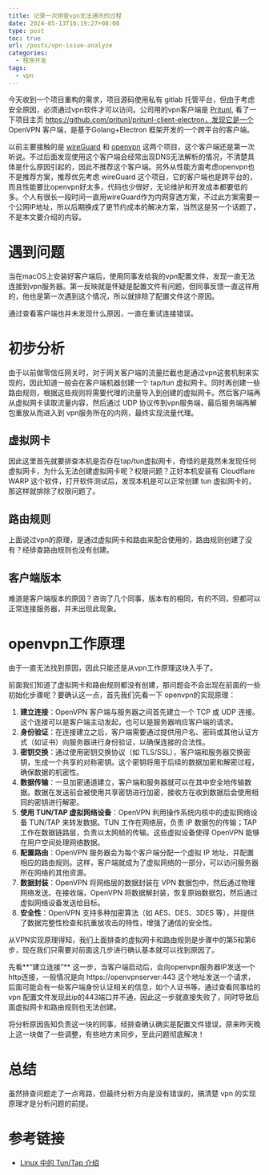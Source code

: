 ```yaml
---
title: 记录一次排查vpn无法通讯的过程
date: 2024-05-13T16:19:27+08:00
type: post
toc: true
url: /posts/vpn-issue-analyze
categories:
  - 程序开发
tags:
  - vpn
---
```


今天收到一个项目重构的需求，项目源码使用私有 gitlab 托管平台，但由于考虑安全原因，必须通过vpn软件才可以访问。公司用的vpn客户端是 [Pritunl](https://github.com/pritunl/pritunl-client-electron), 看了一下项目主页 https://github.com/pritunl/pritunl-client-electron，发现它是一个 OpenVPN 客户端，是基于Golang+Electron 框架开发的一个跨平台的客户端。

以前主要接触的是 [wireGuard](https://github.com/WireGuard/wireguard-go) 和  [openvpn](https://github.com/OpenVPN/openvpn) 这两个项目，这个客户端还是第一次听说。不过后面发现使用这个客户端会经常出现DNS无法解析的情况，不清楚具体是什么原因引起的，因此不推荐这个客户端。另外从性能方面考虑openvpn也不是推荐方案，推荐优先考虑 wireGuard 这个项目，它的客户端也是跨平台的，而且性能要比openvpn好太多，代码也少很好，无论维护和开发成本都要低的多。个人有很长一段时间一直用wireGuard作为内网穿透方案，不过此方案需要一个公网IP地址，所以后期换成了更节约成本的解决方案，当然这是另一个话题了，不是本文要介绍的内容。

# 遇到问题

当在macOS上安装好客户端后，使用同事发给我的vpn配置文件，发现一直无法连接到vpn服务器。第一反映就是怀疑是配置文件有问题，但同事反馈一直这样用的，他也是第一次遇到这个情况，所以就排除了配置文件这个原因。

通过查看客户端也并未发现什么原因，一直在重试连接错误。

# 初步分析

由于以前做零信任网关时，对于网关客户端的流量拦截也是通过vpn这套机制来实现的，因此知道一般会在客户端机器创建一个 tap/tun  虚拟网卡。同时再创建一些路由规则，根据这些规则将需要代理的流量导入到创建的虚拟网卡。然后客户端再从虚拟网卡读取流量内容，然后通过 UDP 协议传到vpn服务端，最后服务端再解包重放从而进入到 vpn服务所在的内网，最终实现流量代理。

## 虚拟网卡

因此这里首先就要排查本机是否存在tap/tun虚拟网卡，奇怪的是竟然未发现任何虚拟网卡，为什么无法创建虚拟网卡呢？权限问题？正好本机安装有 Cloudflare WARP 这个软件，打开软件测试后，发现本机是可以正常创建 tun 虚拟网卡的，那这样就排除了权限问题了。

## 路由规则

上面说过vpn的原理，是通过虚拟网卡和路由来配合使用的，路由规则创建了没有？经排查路由规则也没有创建。

## 客户端版本

难道是客户端版本的原因？咨询了几个同事，版本有的相同，有的不同，但都可以正常连接服务器，并未出现此现象。

# openvpn工作原理

由于一直无法找到原因，因此只能还是从vpn工作原理这块入手了。

前面我们知道了虚拟网卡和路由规则都没有创建，那问题会不会出现在前面的一些初始化步骤呢？要确认这一点，首先我们先看一下 openvpn的实现原理：

1. **建立连接**：OpenVPN 客户端与服务器之间首先建立一个 TCP 或 UDP 连接。这个连接可以是客户端主动发起，也可以是服务器响应客户端的请求。
2. **身份验证**：在连接建立之后，客户端需要通过提供用户名、密码或其他认证方式（如证书）向服务器进行身份验证，以确保连接的合法性。
3. **密钥交换**：通过使用密钥交换协议（如 TLS/SSL），客户端和服务器交换密钥，生成一个共享的对称密钥。这个密钥将用于后续的数据加密和解密过程，确保数据的机密性。
4. **数据传输**：一旦加密通道建立，客户端和服务器就可以在其中安全地传输数据。数据在发送前会被使用共享密钥进行加密，接收方在收到数据后会使用相同的密钥进行解密。
5. **使用 TUN/TAP 虚拟网络设备**：OpenVPN 利用操作系统内核中的虚拟网络设备 TUN/TAP 来转发数据。TUN 工作在网络层，负责 IP 数据包的传输；TAP 工作在数据链路层，负责以太网帧的传输。这些虚拟设备使得 OpenVPN 能够在用户空间处理网络数据。
6. **配置路由**：OpenVPN 服务器会为每个客户端分配一个虚拟 IP 地址，并配置相应的路由规则。这样，客户端就成为了虚拟网络的一部分，可以访问服务器所在网络的其他资源。
7. **数据封装**：OpenVPN 将网络层的数据封装在 VPN 数据包中，然后通过物理网络发送。在接收端，OpenVPN 将数据解封装，恢复原始数据包，然后通过虚拟网络设备发送给目标。
8. **安全性**：OpenVPN 支持多种加密算法（如 AES、DES、3DES 等），并提供了数据完整性检查和抗重放攻击的特性，增强了通信的安全性。

从VPN实现原理得知，我们上面排查的虚拟网卡和路由规则是步骤中的第5和第6步，现在我们只需要对前面这几步进行确认基本就可以找到原因了。

先看**“建立连接”** 这一步，当客户端启动后，会向openvpn服务器IP发送一个http连接，一般情况是向 https://openvpnserver:443 这个地址发送一个请求，后面可能会有一些客户端身份认证相关的信息，如个人证书等。通过查看同事给的 vpn 配置文件发现此ip的443端口并不通，因此这一步就直接失败了，同时导致后面虚拟网卡和路由规则也无法创建。

将分析原因告知负责这一块的同事，经排查确认确实是配置文件错误，原来昨天晚上这一块做了一些调整，有些地方未同步，至此问题彻底解决！

# 总结

虽然排查问题走了一点弯路，但最终分析方向是没有错误的，搞清楚 vpn 的实现原理才是分析问题的前提。

# 参考链接

- [Linux 中的 Tun/Tap 介绍](https://blog.haohtml.com/archives/31687/)
